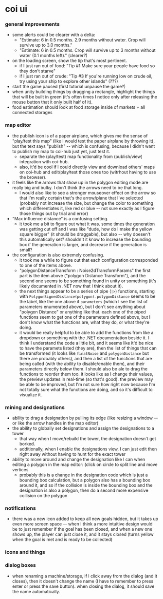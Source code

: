 # coi ui

### general improvements
- some alerts could be clearer with a delta:
	- "Estimate: 6 in 0.5 months. 2.9 months without water. Crop will survive up to 3.0 months."
	- "Estimate: 6 in 0.5 months. Crop will survive up to 3 months without water (0.1 months left)." (clearer?)
- on the loading screen, show the tip that's most pertinent.
	- if I just ran out of food: "Tip #1 Make sure your people have food so they don't starve"
	- if I just ran out of crude: "Tip #3 If you're running low on crude oil, try using your ship to explore other islands" (???)
- start the game paused (first tutorial unpause the game?)
- when unity building things by dragging a rectangle, highlight the things that will be built in green (it's often times I notice only after releasing the mouse button that it only built half of it).
- food estimation should look at food storage inside of markets + all connected storages

### map editor
- the publish icon is of a paper airplane, which gives me the sense of "play/test this map" (like I would test the paper airplane by throwing it), but the text says "publish" -- which is confusing, because I didn't want to publish my map to coi-hub just yet, just test it.
	- separate the (play/test) map functionality from (publish/view) integration with coi-hub.
	- also, it'd be cool if I could directly view and download others' maps on coi-hub and edit/play/test those ones too (witrhout having to use the browser).
- it feels like the arrows that show up in the polygon editing mode are really big and bulky. I don't think the arrows need to be that long.
	- I would also like to see a stronger mouseover effect on the arrow so that I'm really certain that's the arrow/plane that I've selected (probably not increase the size, but change the color to something which differentiates it, like red or blue -- not sure exactly as I figure those things out by trial and error)
- "Max influence distance" is a confusing setting.
	- it took me a bit to figure out what it was. some times the generation was getting cut off and I was like "dude, how do I make the yellow square bigger" (it should be draggable), but also -- why doesen't this automatically set? shouldn't it know to increase the bounding box if the generation is larger, and decrease if the generation is small?
- the configuration is also extremely confusing.
	- it took me a while to figure out that each configuration corresponded to one of the items above.
	- "polygonDistanceTransform : Noise2dTransformParams" the first part is the item above ("polygon Distance Transform"), and the second one seems to be something found in unity or something (it's likely documented in .NET now that I think about it).
	- the next things appear to be a series of pipe (`|>`) functions, starting with `PolygonSignedDistance(polygon)`. `polygonDistance` seems to be the label, like the one above it `parameters` (which I see the list of parameters enumerated above), but I don't see anything about "polygon Distance" or anything like that. each one of the piped functions seem to get one of the parameters defined above, but I don't know what the functions are, what they do, or what they're doing.
	- it would be really helpful to be able to add the functions from like a dropdown or something with the .NET documentation beside it. I think I understand the code a little bit, and it seems like it'd be nice to have the paramets listed (they are), then the list of things that can be transformed (it looks like `finalNoise` and `polygonDistance` but there are probably others), and then a list of the functions that are being called (with the ability to disable/enable them), and their parameters directly below them. I should also be ale to drag the functions to reorder them too. it looks like as I change their values, the preview updates in real-time (so that's good). the preview may be able to be improved, but I'm not sure how right now because I'm not totally sure what the functions are doing, and so it's difficult to visualize it.


### mining and designations
- ability to drag a designation by pulling its edge (like resizing a window -- or like the arrow handles in the map editor)
- the ability to globally set designations and assign the designations to a tower
	- that way when I move/rebuild the tower, the designation doesn't get borked.
	- additionally, when I enable the designations view, I can just edit then right away without having to hunt for the exact tower
- ability to move around and change the designation like I can when editing a polygon in the map editor: (click on circle to split line and move vertices
	- probably this is a change in the designation code which is just a bounding box calculation, but a polygon also has a bounding box around it, and so if the collision is inside the bounding box and the designation is also a polygon, then do a second more expensive collision on the polygon


### notifications
- there was a new icon added to keep all new goals hidden, but it takes up even more screen space -- when I think a more intuitive design would be to just remember if the goal has been closed, and when a new one shows up, the player can just close it, and it stays closed (turns yellow when the goal is met and is ready to be collected)


### icons and things

### dialog boxes
- when renaming a machine/storage, if I click away from the dialog (and it closes), then it doesn't change the name (I have to remember to press enter or press the save button). when closing the dialog, it should save the name automatically.
